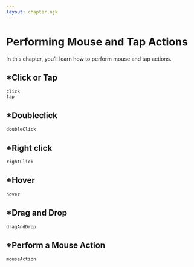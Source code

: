 ```yaml
---
layout: chapter.njk
---
```


Performing Mouse and Tap Actions
================================

In this chapter, you’ll learn how to perform mouse and tap actions.

\*Click or Tap
--------------

    click
    tap

\*Doubleclick
-------------

    doubleClick

\*Right click
-------------

    rightClick

\*Hover
-------

    hover

\*Drag and Drop
---------------

    dragAndDrop

\*Perform a Mouse Action
------------------------

    mouseAction
